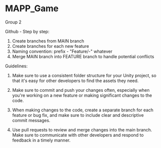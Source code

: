 # MAPP_Game
 Group 2
 
 Github - Step by step:
 1. Create branches from MAIN branch
 2. Create branches for each new feature
 3. Naming convention: prefix - "Feature/-" whatever
 4. Merge MAIN branch into FEATURE branch to handle potential conflicts

Guidelines:
1. Make sure to use a consistent folder structure for your Unity project, so that it's easy for other developers to find the assets they need.

2. Make sure to commit and push your changes often, especially when you're working on a new feature or making significant changes to the code.

3. When making changes to the code, create a separate branch for each feature or bug fix, and make sure to include clear and descriptive commit messages.

4. Use pull requests to review and merge changes into the main branch. Make sure to communicate with other developers and respond to feedback in a timely manner.

 
